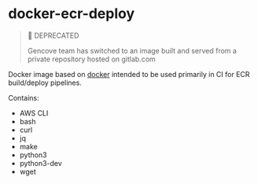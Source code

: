 # docker-ecr-deploy

> 🛑 DEPRECATED
> 
> Gencove team has switched to an image built and served from a private repository hosted on gitlab.com

Docker image based on [docker](https://hub.docker.com/_/docker) intended to be used primarily in CI for ECR build/deploy pipelines.

Contains:
- AWS CLI
- bash
- curl
- jq
- make
- python3
- python3-dev
- wget
